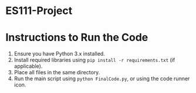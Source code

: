 # ES111-Project
# Instructions to Run the Code
1. Ensure you have Python 3.x installed.
2. Install required libraries using `pip install -r requirements.txt` (if applicable).
3. Place all files in the same directory.
4. Run the main script using `python FinalCode.py`, or using the code runner icon.
